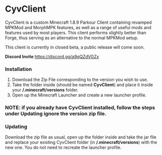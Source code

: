 # CyvClient
CyvClient is a custom Minecraft 1.8.9 Parkour Client containing revamped MPKMod and MorphMPK features, as well as a range of useful mods and features used by most players.
This client performs slightly better than Forge, thus serving as an alternative to the normal MPKMod setup.

This client is currently in closed beta, a public release will come soon.

**Discord Invite**
https://discord.gg/a9qQZdVGZx

### Installation
1. Download the Zip File corresponding to the version you wish to use.
2. Take the folder inside (should be named **CyvClient**) and place it inside your **/.minecraft/versions** folder.
3. Open up the Minecraft Launcher and create a new launcher profile.
### NOTE: if you already have CyvClient installed, follow the steps under **Updating** ignore the version zip file.

### Updating
Download the zip file as usual, open up the folder inside and take the jar file and replace your existing CyvClient folder (in **/.minecraft/versions**) with the new one. You do not need to recreate the launcher profile.
